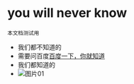 you will never know
======

`本文档测试用`

 -  我们都不知道的
 -  需要问百度[百度一下，你就知道](http://www.baidu.com/index.php?tn=baidudg)
 -  我们都知道的
 -  ![图片01](http://img0.bdstatic.com/img/image/shouye/mnwm-11350797308.jpg)
